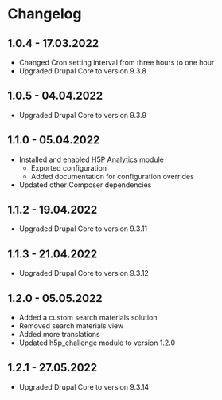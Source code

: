 # Changelog

## 1.0.4 - 17.03.2022

- Changed Cron setting interval from three hours to one hour
- Upgraded Drupal Core to version 9.3.8

## 1.0.5 - 04.04.2022

- Upgraded Drupal Core to version 9.3.9

## 1.1.0 - 05.04.2022

- Installed and enabled H5P Analytics module
  - Exported configuration
  - Added documentation for configuration overrides
- Updated other Composer dependencies

## 1.1.2 - 19.04.2022

- Upgraded Drupal Core to version 9.3.11

## 1.1.3 - 21.04.2022

- Upgraded Drupal Core to version 9.3.12

## 1.2.0 - 05.05.2022

 - Added a custom search materials solution
 - Removed search materials view
 - Added more translations
 - Updated h5p_challenge module to version 1.2.0

## 1.2.1 - 27.05.2022

- Upgraded Drupal Core to version 9.3.14
